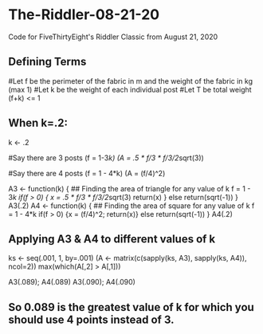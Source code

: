 # The-Riddler-08-21-20
Code for FiveThirtyEight's Riddler Classic from August 21, 2020

## Defining Terms
#Let f be the perimeter of the fabric in m and the weight of the fabric in kg (max 1)
#Let k be the weight of each individual post
#Let T be total weight (f+k) <= 1

## When k=.2:
k <- .2

#Say there are 3 posts
(f = 1-3*k)
(A = .5 * f/3 * f/3/2*sqrt(3))

#Say there are 4 posts
(f = 1 - 4*k)
(A = (f/4)^2)

A3 <- function(k) { ## Finding the area of triangle for any value of k
  f = 1 - 3*k
  if(f > 0) {
    x = .5 * f/3 * f/3/2*sqrt(3)
    return(x)
  } else return(sqrt(-1))
}
A3(.2)
A4 <- function(k) { ## Finding the area of square for any value of k
  f = 1 - 4*k
  if(f > 0) {x = (f/4)^2; return(x)} else return(sqrt(-1))
}
A4(.2)

## Applying A3 & A4 to different values of k
ks <- seq(.001, 1, by=.001)
(A <- matrix(c(sapply(ks, A3), sapply(ks, A4)), ncol=2))
max(which(A[,2] > A[,1]))

A3(.089); A4(.089)
A3(.090); A4(.090)
## So 0.089 is the greatest value of k for which you should use 4 points instead of 3.
